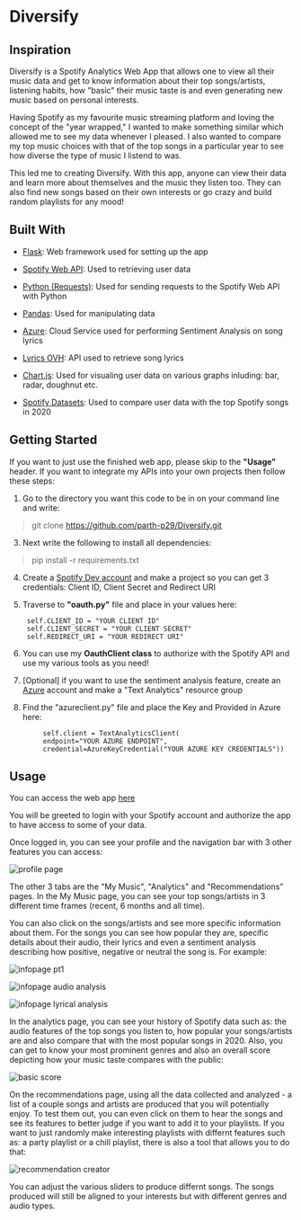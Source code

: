 # Diversify

## Inspiration

Diversify is a Spotify Analytics Web App that allows one to view all their music data and get to know information about their top songs/artists, listening habits, how "basic" their music taste is and even generating new music based on personal interests.

Having Spotify as my favourite music streaming platform and loving the concept of the "year wrapped," I wanted to make something similar which allowed me to see my data whenever I pleased. I also wanted to compare my top music choices with that of the top songs in a particular year to see how diverse the type of music I listend to was. 

This led me to creating Diversify. With this app, anyone can view their data and learn more about themselves and the music they listen too. They can also find new songs based on their own interests or go crazy and build random playlists for any mood! 

## Built With

- [Flask](https://flask.palletsprojects.com/en/1.1.x/): Web framework used for setting up the app

- [Spotify Web API](https://developer.spotify.com/documentation/web-api/): Used to retrieving user data

- [Python (Requests)](https://docs.python-requests.org/en/master/): Used for sending requests to the Spotify Web API with Python

- [Pandas](https://pandas.pydata.org/): Used for manipulating data

- [Azure](https://azure.microsoft.com/en-ca/services/cognitive-services/text-analytics/): Cloud Service used for performing Sentiment Analysis on song lyrics

- [Lyrics OVH](https://lyricsovh.docs.apiary.io/#reference/0/lyrics-of-a-song/search): API used to retrieve song lyrics

- [Chart.js](https://www.chartjs.org/docs/latest/): Used for visualing user data on various graphs inluding: bar, radar, doughnut etc.

- [Spotify Datasets](https://www.kaggle.com/atillacolak/top-50-spotify-tracks-2020): Used to compare user data with the top Spotify songs in 2020

## Getting Started

If you want to just use the finished web app, please skip to the **"Usage"** header. If you want to integrate my APIs into your own projects then follow these steps:

1. Go to the directory you want this code to be in on your command line and write: 
> git clone https://github.com/parth-p29/Diversify.git
3. Next write the following to install all dependencies: 
> pip install -r requirements.txt
4. Create a [Spotify Dev account](https://developer.spotify.com/dashboard/login) and make a project so you can get 3 credentials: Client ID, Client Secret and Redirect URI
5. Traverse to **"oauth.py"** file and place in your values here:

        self.CLIENT_ID = "YOUR CLIENT ID"
        self.CLIENT_SECRET = "YOUR CLIENT SECRET"
        self.REDIRECT_URI = "YOUR REDIRECT URI"

6. You can use my **OauthClient class** to authorize with the Spotify API and use my various tools as you need!
7. [Optional] if you want to use the sentiment analysis feature, create an [Azure](https://azure.microsoft.com/en-us/free/) account and make a "Text Analytics" resource group
8. Find the "azureclient.py" file and place the Key and Provided in Azure here:

            self.client = TextAnalyticsClient(
            endpoint="YOUR AZURE ENDPOINT",
            credential=AzureKeyCredential("YOUR AZURE KEY CREDENTIALS"))

## Usage
    
You can access the web app [here](https://diversify-application.herokuapp.com/)

You will be greeted to login with your Spotify account and authorize the app to have access to some of your data.

Once logged in, you can see your profile and the navigation bar with 3 other features you can access:

![profile page](https://user-images.githubusercontent.com/69891859/114288135-d1964900-9a3a-11eb-8f9e-4563268128bc.png)

The other 3 tabs are the "My Music", "Analytics" and "Recommendations" pages. In the My Music page, you can see your top songs/artists in 3 different time frames (recent, 6 months and all time).

You can also click on the songs/artists and see more specific information about them. For the songs you can see how popular they are, specific details about their audio, their lyrics and even a sentiment analysis describing how positive, negative or neutral the song is. For example:


![infopage pt1](https://user-images.githubusercontent.com/69891859/114288382-5d10d980-9a3d-11eb-8cfd-064fe71549f9.png)

![infopage audio analysis](https://user-images.githubusercontent.com/69891859/114288412-c1cc3400-9a3d-11eb-9e1c-79d58aea6280.png)

![infopage lyrical analysis](https://user-images.githubusercontent.com/69891859/114288423-d9a3b800-9a3d-11eb-87af-b50a783f4b44.png)

In the analytics page, you can see your history of Spotify data such as: the audio features of the top songs you listen to, how popular your songs/artists are and also compare that with the most popular songs in 2020. Also, you can get to know your most prominent genres and also an overall score depicting how your music taste compares with the public:

![basic score](https://user-images.githubusercontent.com/69891859/114288481-48811100-9a3e-11eb-9f6b-a439945aeccd.png)

On the recommendations page, using all the data collected and analyzed - a list of a couple songs and artists are produced that you will potentially enjoy. To test them out, you can even click on them to hear the songs and see its features to better judge if you want to add it to your playlists. If you want to just randomly make interesting playlists with differnt features such as: a party playlist or a chill playlist, there is also a tool that allows you to do that:

![recommendation creator](https://user-images.githubusercontent.com/69891859/114288583-466b8200-9a3f-11eb-9b20-b00e6db93323.png)

You can adjust the various sliders to produce differnt songs. The songs produced will still be aligned to your interests but with different genres and audio types.

